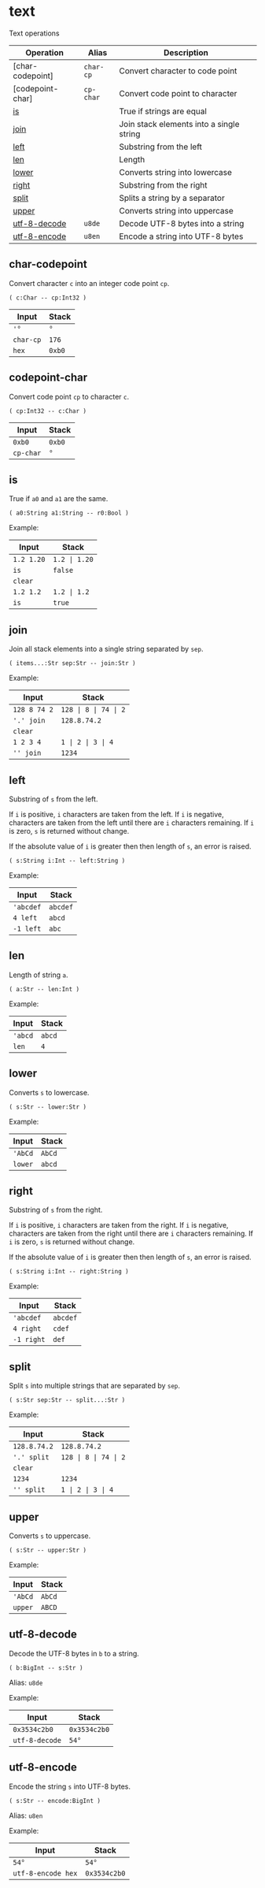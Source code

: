 # text

Text operations

<!-- index -->

| Operation        | Alias     | Description
|------------------|-----------|----------------
| [char-codepoint] | `char-cp` | Convert character to code point
| [codepoint-char] | `cp-char` | Convert code point to character
| [is](#is)        |           | True if strings are equal
| [join](#join)    |           | Join stack elements into a single string
| [left](#left)    |           | Substring from the left
| [len](#len)      |           | Length
| [lower](#lower)  |           | Converts string into lowercase
| [right](#right)  |           | Substring from the right
| [split](#split)  |           | Splits a string by a separator
| [upper](#upper)  |           | Converts string into uppercase
| [utf-8-decode](#utf-8-decode) | `u8de` | Decode UTF-8 bytes into a string
| [utf-8-encode](#utf-8-encode) | `u8en` | Encode a string into UTF-8 bytes


## char-codepoint

Convert character `c` into an integer code point `cp`.

    ( c:Char -- cp:Int32 )

<!-- test: char-codepoint -->

| Input             | Stack
|-------------------|------------------
| `'°`              | `°`
| `char-cp`         | `176`
| `hex`             | `0xb0`

## codepoint-char

Convert code point `cp` to character `c`.

    ( cp:Int32 -- c:Char )

<!-- test: codepoint-char -->

| Input             | Stack
|-------------------|------------------
| `0xb0`            | `0xb0`
| `cp-char`         | `°`

## is

True if `a0` and `a1` are the same.

    ( a0:String a1:String -- r0:Bool )

Example:

<!-- test: is -->

| Input        | Stack
|--------------|------------------|
| `1.2 1.20`   | `1.2 \| 1.20`
| `is`         | `false`
| `clear`      |
| `1.2 1.2`    |  `1.2 \| 1.2`
| `is`         | `true`


## join

Join all stack elements into a single string separated by `sep`.

    ( items...:Str sep:Str -- join:Str )

Example:

<!-- test: join -->

| Input        | Stack
|--------------|------------------|
| `128 8 74 2` | `128 \| 8 \| 74 \| 2`
| `'.' join`   | `128.8.74.2`
| `clear`      |
| `1 2 3 4`    |  `1 \| 2 \| 3 \| 4`
| `'' join`    | `1234`


## left

Substring of `s` from the left.

If `i` is positive, `i` characters are taken from the left. If `i` is negative,
characters are taken from the left until there are `i` characters remaining. If
`i` is zero, `s` is returned without change.

If the absolute value of `i` is greater then then length of `s`, an error
is raised.

    ( s:String i:Int -- left:String )

Example:

<!-- test: left -->

| Input        | Stack
|--------------|------------------|
| `'abcdef`    | `abcdef`
| `4 left`     | `abcd`
| `-1 left`    | `abc`


## len

Length of string `a`.

    ( a:Str -- len:Int )

Example:

<!-- test: len -->

| Input        | Stack
|--------------|------------------|
| `'abcd`      | `abcd`
| `len`        | `4`

## lower

Converts `s` to lowercase.

    ( s:Str -- lower:Str )

Example:

<!-- test: lower -->

| Input        | Stack
|--------------|------------------|
| `'AbCd`      | `AbCd`
| `lower`      | `abcd`

## right

Substring of `s` from the right.

If `i` is positive, `i` characters are taken from the right. If `i` is
negative, characters are taken from the right until there are `i` characters
remaining. If `i` is zero, `s` is returned without change.

If the absolute value of `i` is greater then then length of `s`, an error
is raised.

    ( s:String i:Int -- right:String )

Example:

<!-- test: right -->

| Input        | Stack
|--------------|------------------|
| `'abcdef`    | `abcdef`
| `4 right`    | `cdef`
| `-1 right`   | `def`


## split

Split `s` into multiple strings that are separated by `sep`.

    ( s:Str sep:Str -- split...:Str )

Example:

<!-- test: split -->

| Input        | Stack
|--------------|------------------|
| `128.8.74.2` | `128.8.74.2`
| `'.' split`  | `128 \| 8 \| 74 \| 2`
| `clear`
| `1234`       | `1234`
| `'' split`   | `1 \| 2 \| 3 \| 4`

## upper

Converts `s` to uppercase.

    ( s:Str -- upper:Str )

Example:

<!-- test: upper -->

| Input        | Stack
|--------------|------------------|
| `'AbCd`      | `AbCd`
| `upper`      | `ABCD`

## utf-8-decode

Decode the UTF-8 bytes in `b` to a string.

    ( b:BigInt -- s:Str )

Alias: `u8de`

Example:

<!-- test: decode -->

| Input             | Stack
|-------------------|------------------
| `0x3534c2b0`      | `0x3534c2b0`
| `utf-8-decode`    | `54°`


## utf-8-encode

Encode the string `s` into UTF-8 bytes.

    ( s:Str -- encode:BigInt )

Alias: `u8en`

Example:

<!-- test: encode -->

| Input              | Stack
|--------------------|------------------
| `54°`              | `54°`
| `utf-8-encode hex` | `0x3534c2b0`
